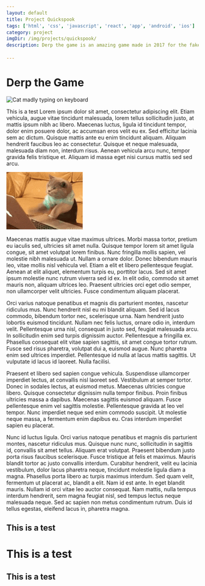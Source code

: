 ```yaml
---
layout: default
title: Project Quickspook
tags: ['html', 'css', 'javascript', 'react', 'app', 'android', 'ios']
category: project
imgDir: /img/projects/quickspook/
description: Derp the game is an amazing game made in 2017 for the fake game jam that doesn't exist. This is just a template for the games discription so don't take this to seriously. I could use lorem ipsum but this is more fun. Welp I need more lines so the quick brown fox jumped over the lazy dog.

---
```



Derp the Game
==============

![Cat madly typing on keyboard](/portfolio/ld37/splash.png)

This is a test 
Lorem ipsum dolor sit amet, consectetur adipiscing elit. Etiam vehicula, augue vitae tincidunt malesuada, lorem tellus sollicitudin justo, at mattis ipsum nibh ac libero. Maecenas luctus, ligula id tincidunt tempor, dolor enim posuere dolor, ac accumsan eros velit eu ex. Sed efficitur lacinia sem ac dictum. Quisque mattis ante eu enim tincidunt aliquam. Aliquam hendrerit faucibus leo ac consectetur. Quisque et neque malesuada, malesuada diam non, interdum risus. Aenean vehicula arcu nunc, tempor gravida felis tristique et. Aliquam id massa eget nisi cursus mattis sed sed arcu.

  ![Cat madly typing on keyboard](/img/404-cat.gif)

Maecenas mattis augue vitae maximus ultrices. Morbi massa tortor, pretium eu iaculis sed, ultricies sit amet nulla. Quisque tempor lorem sit amet ligula congue, sit amet volutpat lorem finibus. Nunc fringilla mollis sapien, vel molestie nibh malesuada ut. Nullam a ornare dolor. Donec bibendum mauris leo, vitae mollis nisl vehicula vel. Etiam a elit et libero pellentesque feugiat. Aenean at elit aliquet, elementum turpis eu, porttitor lacus. Sed sit amet ipsum molestie nunc rutrum viverra sed id ex. In elit odio, commodo sit amet mauris non, aliquam ultrices leo. Praesent ultricies orci eget odio semper, non ullamcorper velit ultricies. Fusce condimentum aliquam placerat.

Orci varius natoque penatibus et magnis dis parturient montes, nascetur ridiculus mus. Nunc hendrerit nisl eu mi blandit aliquam. Sed id lacus commodo, bibendum tortor nec, scelerisque urna. Nam hendrerit justo lobortis euismod tincidunt. Nullam nec felis luctus, ornare odio in, interdum velit. Pellentesque urna nisl, consequat in justo sed, feugiat malesuada arcu. In sollicitudin enim sed turpis dignissim auctor. Pellentesque a fringilla ex. Phasellus consequat elit vitae sapien sagittis, sit amet congue tortor rutrum. Fusce sed risus pharetra, volutpat dui a, euismod augue. Nunc pharetra enim sed ultrices imperdiet. Pellentesque id nulla at lacus mattis sagittis. Ut vulputate id lacus id laoreet. Nulla facilisi.

Praesent et libero sed sapien congue vehicula. Suspendisse ullamcorper imperdiet lectus, at convallis nisl laoreet sed. Vestibulum at semper tortor. Donec in sodales lectus, at euismod metus. Maecenas ultricies congue libero. Quisque consectetur dignissim nulla tempor finibus. Proin finibus ultricies massa a dapibus. Maecenas sagittis euismod aliquam. Fusce pellentesque enim vel sagittis molestie. Pellentesque gravida at leo vel tempor. Nunc imperdiet neque sed enim commodo suscipit. Ut molestie neque massa, a fermentum enim dapibus eu. Cras interdum imperdiet sapien eu placerat.




Nunc id luctus ligula. Orci varius natoque penatibus et magnis dis parturient montes, nascetur ridiculus mus. Quisque nunc nunc, sollicitudin in sagittis id, convallis sit amet tellus. Aliquam erat volutpat. Praesent bibendum justo porta risus faucibus scelerisque. Fusce tristique at felis et maximus. Mauris blandit tortor ac justo convallis interdum. Curabitur hendrerit, velit eu lacinia vestibulum, dolor lacus pharetra neque, tincidunt molestie ligula diam a magna. Phasellus porta libero ac turpis maximus interdum. Sed quam velit, fermentum ut placerat ac, blandit a elit. Nam id est ante. In eget blandit mauris. Nullam id orci vitae leo auctor consequat. Nam mattis, nulla tempus interdum hendrerit, sem magna feugiat nisl, sed tempus lectus neque malesuada neque. Sed ac sapien non metus condimentum rutrum. Duis id tellus egestas, eleifend lacus in, pharetra magna.

This is a test
--------------



# This is a test
## This is a test
